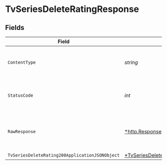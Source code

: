 # TvSeriesDeleteRatingResponse


## Fields

| Field                                                                                                        | Type                                                                                                         | Required                                                                                                     | Description                                                                                                  |
| ------------------------------------------------------------------------------------------------------------ | ------------------------------------------------------------------------------------------------------------ | ------------------------------------------------------------------------------------------------------------ | ------------------------------------------------------------------------------------------------------------ |
| `ContentType`                                                                                                | *string*                                                                                                     | :heavy_check_mark:                                                                                           | HTTP response content type for this operation                                                                |
| `StatusCode`                                                                                                 | *int*                                                                                                        | :heavy_check_mark:                                                                                           | HTTP response status code for this operation                                                                 |
| `RawResponse`                                                                                                | [*http.Response](https://pkg.go.dev/net/http#Response)                                                       | :heavy_minus_sign:                                                                                           | Raw HTTP response; suitable for custom response parsing                                                      |
| `TvSeriesDeleteRating200ApplicationJSONObject`                                                               | [*TvSeriesDeleteRating200ApplicationJSON](../../models/operations/tvseriesdeleterating200applicationjson.md) | :heavy_minus_sign:                                                                                           | 200                                                                                                          |